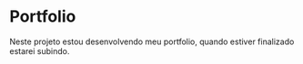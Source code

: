 # Portfolio
Neste projeto estou desenvolvendo meu portfolio, quando estiver finalizado estarei subindo.
